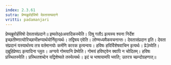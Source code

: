 ```yaml
---
index: 2.3.61
sutra: प्रेष्यब्रुवोर्हविषो देवतासम्प्रदाने
vritti: padamanjari
---
```


 प्रेष्यब्रुवोर्हविषो देवतासंप्रदाने॥ इष्यतेद्êअवादिकस्येति। ठिषु गतौऽ इत्यस्य श्यना निर्देश इच्छतीष्णात्योरिच्छाभीक्ष्ण्यार्थयोर्निवृत्यर्थः। तद्विषय एवेति। लोण्मध्यमैकवचनान्तः। देवतासंप्रदान इति। देवता संप्रदानं यस्यार्थस्य तत्र वर्तमानयोः कर्मणि कारक इत्यन्वयः। हविषः हविर्विशेषवाचिन इत्यर्थः। प्रे3ष्येति। ठ्ब्रूहिप्रेष्यऽ इत्यादिना प्लुतः। अग्यये गोमयानि प्रेष्येति। गोमयं हविष्ट्वेन क्वापि न चोदितम्। हविषः प्रस्थितस्येति। प्रस्थितशब्देन यद्विशेष्यते तस्येत्यर्थः। इदं च भाषायामपि भवति; उतरत्र च्छन्दोग्रहणात्॥